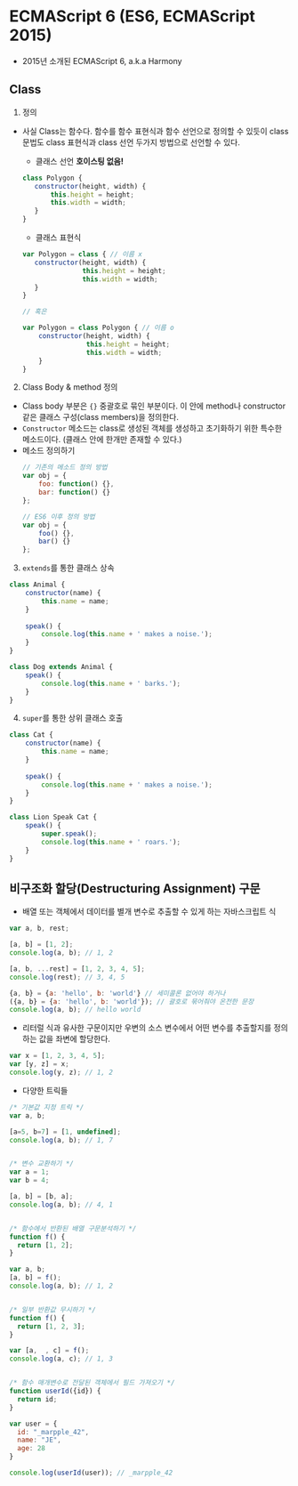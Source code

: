 # ECMAScript 6 (ES6, ECMAScript 2015)
- 2015년 소개된 ECMAScript 6, a.k.a Harmony

## Class
1. 정의
- 사실 Class는 함수다. 함수를 함수 표현식과 함수 선언으로 정의할 수 있듯이 class 문법도 class 표현식과 class 선언 두가지 방법으로 선언할 수 있다.
    - 클래스 선언 **호이스팅 없음!**
     ```javascript
     class Polygon {
        constructor(height, width) {
            this.height = height;
            this.width = width;
        }
     }
     ```
     
     - 클래스 표현식
     ```javascript
     var Polygon = class { // 이름 x
        constructor(height, width) {
                    this.height = height;
                    this.width = width;
        }
     }
     
     // 혹은
     
     var Polygon = class Polygon { // 이름 o
         constructor(height, width) {
                     this.height = height;
                     this.width = width;
         }
     }
     ```
     
2. Class Body & method 정의
- Class body 부분은 `{}` 중괄호로 묶인 부분이다. 이 안에 method나 constructor 같은 클래스 구성(class members)을 정의한다.
- `Constructor` 메소드는 class로 생성된 객체를 생성하고 초기화하기 위한 특수한 메소드이다. (클래스 안에 한개만 존재할 수 있다.)
- 메소드 정의하기
    ```javascript
    // 기존의 메소드 정의 방법
    var obj = {
        foo: function() {},
        bar: function() {}
    };
    
    // ES6 이후 정의 방법
    var obj = {
        foo() {},
        bar() {}
    };
    ```
    
3. `extends`를 통한 클래스 상속
```javascript
class Animal {
    constructor(name) {
        this.name = name;
    }
    
    speak() {
        console.log(this.name + ' makes a noise.');
    }
}

class Dog extends Animal {
    speak() {
        console.log(this.name + ' barks.');
    }
}
```

4. `super`를 통한 상위 클래스 호출
```javascript
class Cat {
    constructor(name) {
        this.name = name;
    }
    
    speak() {
        console.log(this.name + ' makes a noise.');
    }
}

class Lion Speak Cat {
    speak() {
        super.speak();
        console.log(this.name + ' roars.');
    }
}
```


## 비구조화 할당(Destructuring Assignment) 구문
- 배열 또는 객체에서 데이터를 별개 변수로 추출할 수 있게 하는 자바스크립트 식
```javascript
var a, b, rest;

[a, b] = [1, 2];
console.log(a, b); // 1, 2

[a, b, ...rest] = [1, 2, 3, 4, 5];
console.log(rest); // 3, 4, 5

{a, b} = {a: 'hello', b: 'world'} // 세미콜론 없어야 하거나
({a, b} = {a: 'hello', b: 'world'}); // 괄호로 묶어줘야 온전한 문장
console.log(a, b); // hello world
```

- 리터럴 식과 유사한 구문이지만 우변의 소스 변수에서 어떤 변수를 추출할지를 정의하는 값을 좌변에 할당한다.
```javascript
var x = [1, 2, 3, 4, 5];
var [y, z] = x;
console.log(y, z); // 1, 2
```

- 다양한 트릭들
```javascript
/* 기본값 지정 트릭 */
var a, b;

[a=5, b=7] = [1, undefined];
console.log(a, b); // 1, 7


/* 변수 교환하기 */
var a = 1;
var b = 4;

[a, b] = [b, a];
console.log(a, b); // 4, 1


/* 함수에서 반환된 배열 구문분석하기 */
function f() {
  return [1, 2];
}

var a, b;
[a, b] = f();
console.log(a, b); // 1, 2


/* 일부 반환값 무시하기 */
function f() {
  return [1, 2, 3];
}

var [a,  , c] = f();
console.log(a, c); // 1, 3


/* 함수 매개변수로 전달된 객체에서 필드 가져오기 */
function userId({id}) {
  return id;
}

var user = {
  id: "_marpple_42",
  name: "JE",
  age: 28
}

console.log(userId(user)); // _marpple_42
```


